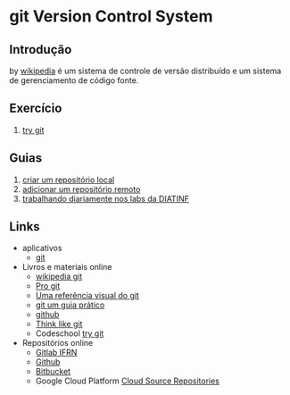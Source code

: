 

# [](#header-1) git Version Control System 

## [](#header-2) Introdução

by [wikipedia](https://pt.wikipedia.org/wiki/Git) é um sistema de controle de versão distribuído e um sistema de gerenciamento de código fonte.

## [](#header-2) Exercício

1. [try git](https://try.github.io/)

## [](#header-2) Guias

1. [criar um repositório local](local-init)
2. [adicionar um repositório remoto](remote-add)
3. [trabalhando diariamente nos labs da DIATINF](labs)

## [](#header-2) Links

- aplicativos
  - [git](https://git-scm.com)
- Livros e materiais online
  - [wikipedia git](https://pt.wikipedia.org/wiki/Git)
  - [Pro git](https://git-scm.com/book/pt-br/v2)
  - [Uma referência visual do git](http://marklodato.github.io/visual-git-guide/index-pt.html)
  - [git um guia prático](https://rogerdudler.github.io/git-guide/index.pt_BR.html)
  - [github](https://help.github.com)
  - [Think like git](http://think-like-a-git.net)
  - Codeschool [try git](https://www.codeschool.com/courses/try-git)
- Repositórios online
  - [Gitlab IFRN](https://gitlab.devops.ifrn.edu.br)
  - [Github](https://github.com)
  - [Bitbucket](https://bitbucket.org/)
  - Google Cloud Platform [Cloud Source Repositories](https://cloud.google.com/source-repositories/)
